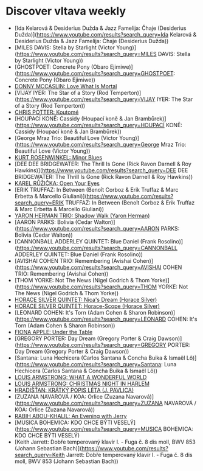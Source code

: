 # Discover vltava weekly


- [Ida Kelarová & Desiderius Dužda & Jazz Famelija: Čhaje (Desiderius Dužda)](https://www.youtube.com/results?search_query=Ida Kelarová & Desiderius Dužda & Jazz Famelija: Čhaje (Desiderius Dužda))
- [MILES DAVIS: Stella by Starlight (Victor Young)](https://www.youtube.com/results?search_query=MILES DAVIS: Stella by Starlight (Victor Young))
- [GHOSTPOET: Concrete Pony (Obaro Ejimiwe)](https://www.youtube.com/results?search_query=GHOSTPOET: Concrete Pony (Obaro Ejimiwe))
- [DONNY MCCASLIN: Love What Is Mortal](https://open.spotify.com/track/25v8HmSvxLim7VSXwb7xWq)
- [VIJAY IYER: The Star of a Story (Rod Temperton)](https://www.youtube.com/results?search_query=VIJAY IYER: The Star of a Story (Rod Temperton))
- [CHRIS POTTER: Koutomé](https://open.spotify.com/track/41Y3ZMugWmXtuGaNgqFzaa)
- [HOUPACÍ KONĚ: Cassidy (Houpací koně & Jan Brambůrek)](https://www.youtube.com/results?search_query=HOUPACÍ KONĚ: Cassidy (Houpací koně & Jan Brambůrek))
- [George Mraz Trio: Beautiful Love (Victor Young)](https://www.youtube.com/results?search_query=George Mraz Trio: Beautiful Love (Victor Young))
- [KURT ROSENWINKEL: Minor Blues](https://open.spotify.com/track/7btfNlGGzQYLE13vUUChUt)
- [DEE DEE BRIDGEWATER: The Thrill Is Gone (Rick Ravon Darnell & Roy Hawkins)](https://www.youtube.com/results?search_query=DEE DEE BRIDGEWATER: The Thrill Is Gone (Rick Ravon Darnell & Roy Hawkins))
- [KAREL RŮŽIČKA: Open Your Eyes](https://open.spotify.com/track/05pGZsPrupB0XjsTpFjrpk)
- [ERIK TRUFFAZ: In Between (Benoît Corboz & Erik Truffaz & Marc Erbetta & Marcello Giuliani)](https://www.youtube.com/results?search_query=ERIK TRUFFAZ: In Between (Benoît Corboz & Erik Truffaz & Marc Erbetta & Marcello Giuliani))
- [YARON HERMAN TRIO: Shadow Walk (Yaron Herman)](https://open.spotify.com/track/7Fkcc01lR5lmgRlWZFNvbV)
- [AARON PARKS: Bolivia (Cedar Walton)](https://www.youtube.com/results?search_query=AARON PARKS: Bolivia (Cedar Walton))
- [CANNONBALL ADDERLEY QUINTET: Blue Daniel (Frank Rosolino)](https://www.youtube.com/results?search_query=CANNONBALL ADDERLEY QUINTET: Blue Daniel (Frank Rosolino))
- [AVISHAI COHEN TRIO: Remembering (Avishai Cohen)](https://www.youtube.com/results?search_query=AVISHAI COHEN TRIO: Remembering (Avishai Cohen))
- [THOM YORKE: Not The News (Nigel Godrich & Thom Yorke)](https://www.youtube.com/results?search_query=THOM YORKE: Not The News (Nigel Godrich & Thom Yorke))
- [HORACE SILVER QUINTET: Nica's Dream (Horace Silver)](https://open.spotify.com/track/3f0kH5GF50N7zAVbx4EWAL)
- [HORACE SILVER QUINTET: Horace-Scope (Horace Silver)](https://open.spotify.com/track/3f0kH5GF50N7zAVbx4EWAL)
- [LEONARD COHEN: It's Torn (Adam Cohen & Sharon Robinson)](https://www.youtube.com/results?search_query=LEONARD COHEN: It's Torn (Adam Cohen & Sharon Robinson))
- [FIONA APPLE: Under the Table](https://open.spotify.com/track/12WhIX6MvI93bS3wPSStSY)
- [GREGORY PORTER: Day Dream (Gregory Porter & Craig Dawson)](https://www.youtube.com/results?search_query=GREGORY PORTER: Day Dream (Gregory Porter & Craig Dawson))
- [Santana: Luna Hechicera (Carlos Santana & Concha Buika & Ismaël Lô)](https://www.youtube.com/results?search_query=Santana: Luna Hechicera (Carlos Santana & Concha Buika & Ismaël Lô))
- [LOUIS ARMSTRONG: WHAT A WONDERFUL WORLD](https://open.spotify.com/track/29U7stRjqHU6rMiS8BfaI9)
- [LOUIS ARMSTRONG: CHRISTMAS NIGHT IN HARLEM](https://open.spotify.com/track/4et2aXrKUl6RJErX9XHFkj)
- [HRADIŠŤAN: KRÁTKÝ POPIS LÉTA (J. PAVLICA)](https://open.spotify.com/track/6LvEYtzd2ygcTcxlOkS35N)
- [ZUZANA NAVAROVÁ / KOA: Orlice (Zuzana Navarová)](https://www.youtube.com/results?search_query=ZUZANA NAVAROVÁ / KOA: Orlice (Zuzana Navarová))
- [RABIH ABOU-KHALIL: An Evening with Jerry](https://open.spotify.com/track/5Mw5YkQkHuGqYQL5XMrUOI)
- [MUSICA  BOHEMICA: KDO CHCE BÝTI VESELÝ](https://www.youtube.com/results?search_query=MUSICA  BOHEMICA: KDO CHCE BÝTI VESELÝ)
- [Keith Jarrett: Dobře temperovaný klavír I. - Fuga č. 8 dis moll, BWV 853 (Johann Sebastian Bach)](https://www.youtube.com/results?search_query=Keith Jarrett: Dobře temperovaný klavír I. - Fuga č. 8 dis moll, BWV 853 (Johann Sebastian Bach))
